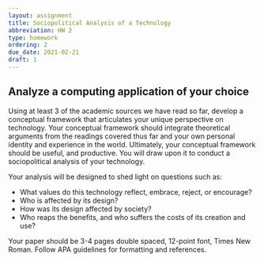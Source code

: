 ```yaml
---
layout: assignment
title: Sociopolitical Analysis of a Technology
abbreviation: HW 2
type: homework
ordering: 2
due_date: 2021-02-21
draft: 1
---
```


## Analyze a computing application of your choice

Using at least 3 of the academic sources we have read so far, develop a conceptual framework that articulates your unique perspective on technology. Your conceptual framework should integrate theoretical arguments from the readings covered thus far and your own personal identity and experience in the world. Ultimately, your conceptual framework should be useful, and productive. You will draw upon it to conduct a sociopolitical analysis of your technology. 

Your analysis will be designed to shed light on questions such as: 

* What values do this technology reflect, embrace, reject, or encourage? 
* Who is affected by its design? 
* How was its design affected by society? 
* Who reaps the benefits, and who suffers the costs of its creation and use? 

Your paper should be 3-4 pages double spaced, 12-point font, Times New Roman. Follow APA guidelines for formatting and references. 